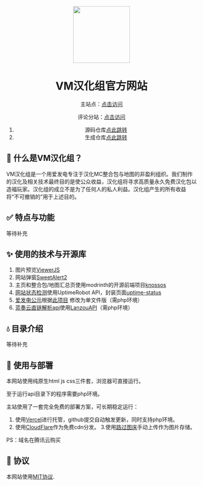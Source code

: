 <div align="center"><img height="150" src="https://vmct-cn.top/img/vm.png" width="150"/>

# VM汉化组官方网站
主站点：[点击访问](https://vmct-cn.top/)

评论分站：[点击访问](https://vm-comment.pp.ua/)
1. 源码仓库[点此跳转](https://github.com/Litchiiiiii/VM-Comment)
2. 生成仓库[点此跳转](https://github.com/Litchiiiiii/Litchiiiiii.github.io)

</div>

## 📖 什么是VM汉化组？

VM汉化组是一个用爱发电专注于汉化MC整合包与地图的非盈利组织。我们制作的汉化及相关技术最终目的是使公众收益，汉化组将寻求高质量永久免费汉化包以造福玩家。汉化组的成立不是为了任何人的私人利益。汉化组产生的所有收益将“不可撤销的”用于上述目的。

## ✅ 特点与功能

等待补充

## ✨ 使用的技术与开源库

1. 图片预览[ViewerJS](https://github.com/fengyuanchen/viewerjs)
2. 网站弹窗[SweetAlert2](https://github.com/sweetalert2/sweetalert2)
3. 主页和整合包/地图汇总页使用modrinth的开源前端项目[knossos](https://github.com/modrinth/knossos)
4. [网站状态检测](https://vmct-cn.top/jian/)使用UptimeRobot API，封装页面[uptime-status](https://github.com/yb/uptime-status)
5. [爱发电公示](https://vmct-cn.top/api/)根据[此项目](https://github.com/MisaLiu/afdian-sponsor-page) 修改为单文件版（需php环境）
6. [蓝奏云直链解析api](https://vmct-cn.top/api/lanzou.php)使用[LanzouAPI](https://github.com/hanximeng/LanzouAPI)（需php环境）

## 💧 目录介绍

等待补充

## 📖 使用与部署

本网站使用纯原生html js css三件套，浏览器可直接运行。

至于运行api目录下的程序需要php环境。

主站使用了一套完全免费的部署方案，可长期稳定运行：
1. 使用[Vercel](https://vercel.com/)进行托管，github提交自动触发更新，同时支持php环境。
2. 使用[CloudFlare](https://cloudflare.com/)作为免费cdn分发。
3.使用[路过图床](https://imgse.com/)手动上传作为图片存储。

PS：域名在腾讯云购买

## 👀 协议

本网站使用[MIT协议](LICENSE).